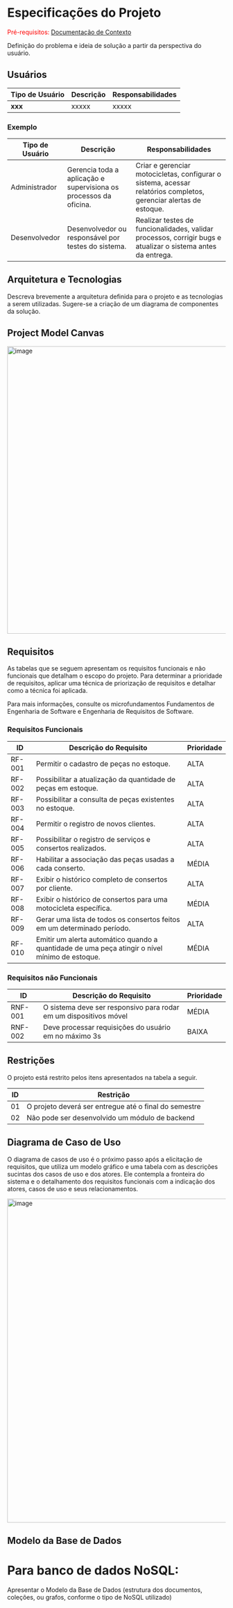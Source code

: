 # Especificações do Projeto

<span style="color:red">Pré-requisitos: <a href="01-Documentação de Contexto.md"> Documentação de Contexto</a></span>

Definição do problema e ideia de solução a partir da perspectiva do usuário. 

## Usuários
| Tipo de Usuário   | Descrição | Responsabilidades |
|------------------|-----------|------------------|
| **xxx** | xxxxx | xxxxx |

### Exemplo

| Tipo de Usuário   | Descrição | Responsabilidades |
|------------------|-----------|------------------|
| Administrador | Gerencia toda a aplicação e supervisiona os processos da oficina. | Criar e gerenciar motocicletas, configurar o sistema, acessar relatórios completos, gerenciar alertas de estoque. |
| Desenvolvedor | Desenvolvedor ou responsável por testes do sistema. | Realizar testes de funcionalidades, validar processos, corrigir bugs e atualizar o sistema antes da entrega. |


## Arquitetura e Tecnologias

Descreva brevemente a arquitetura definida para o projeto e as tecnologias a serem utilizadas. Sugere-se a criação de um diagrama de componentes da solução.

## Project Model Canvas

<img width="935" height="661" alt="image" src="https://github.com/user-attachments/assets/8b40c12f-d782-4678-aa6b-5a2dd932bcc8" />




## Requisitos

As tabelas que se seguem apresentam os requisitos funcionais e não funcionais que detalham o escopo do projeto. Para determinar a prioridade de requisitos, aplicar uma técnica de priorização de requisitos e detalhar como a técnica foi aplicada.

Para mais informações, consulte os microfundamentos Fundamentos de Engenharia de Software e Engenharia de Requisitos de Software. 

### Requisitos Funcionais

|ID    | Descrição do Requisito  | Prioridade |
|------|-----------------------------------------|----|
|RF-001| Permitir o cadastro de peças no estoque. | ALTA | 
|RF-002| Possibilitar a atualização da quantidade de peças em estoque. | ALTA |
|RF-003| Possibilitar a consulta de peças existentes no estoque. | ALTA |
|RF-004| Permitir o registro de novos clientes. | ALTA |
|RF-005| Possibilitar o registro de serviços e consertos realizados.| ALTA |
|RF-006| Habilitar a associação das peças usadas a cada conserto. | MÉDIA |
|RF-007| Exibir o histórico completo de consertos por cliente. | ALTA |
|RF-008| Exibir o histórico de consertos para uma motocicleta específica. | MÉDIA |
|RF-009| Gerar uma lista de todos os consertos feitos em um determinado período. | ALTA |
|RF-010| Emitir um alerta automático quando a quantidade de uma peça atingir o nível mínimo de estoque. | MÉDIA |


### Requisitos não Funcionais

|ID     | Descrição do Requisito  |Prioridade |
|-------|-------------------------|----|
|RNF-001| O sistema deve ser responsivo para rodar em um dispositivos móvel | MÉDIA | 
|RNF-002| Deve processar requisições do usuário em no máximo 3s |  BAIXA | 


## Restrições

O projeto está restrito pelos itens apresentados na tabela a seguir.

|ID| Restrição                                             |
|--|-------------------------------------------------------|
|01| O projeto deverá ser entregue até o final do semestre |
|02| Não pode ser desenvolvido um módulo de backend        |



## Diagrama de Caso de Uso

O diagrama de casos de uso é o próximo passo após a elicitação de requisitos, que utiliza um modelo gráfico e uma tabela com as descrições sucintas dos casos de uso e dos atores. Ele contempla a fronteira do sistema e o detalhamento dos requisitos funcionais com a indicação dos atores, casos de uso e seus relacionamentos. 

<img width="511" height="745" alt="image" src="https://github.com/user-attachments/assets/f49dc755-106f-4cc2-89b0-6f318b7d54fc" />


## Modelo da Base de Dados

# Para banco de dados NoSQL:
Apresentar o Modelo da Base de Dados (estrutura dos documentos, coleções, ou grafos, conforme o tipo de NoSQL utilizado)

